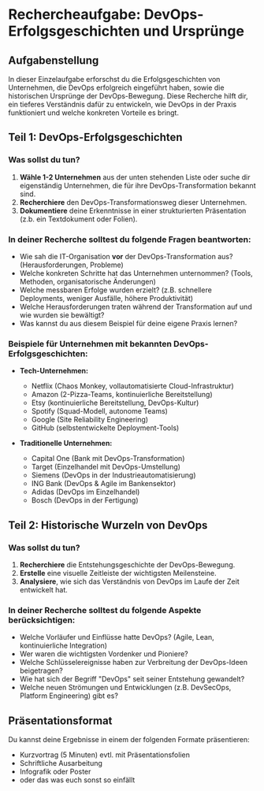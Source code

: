 # Rechercheaufgabe: DevOps-Erfolgsgeschichten und Ursprünge

## Aufgabenstellung

In dieser Einzelaufgabe erforschst du die Erfolgsgeschichten von Unternehmen, die DevOps erfolgreich eingeführt haben, sowie die historischen Ursprünge der DevOps-Bewegung. Diese Recherche hilft dir, ein tieferes Verständnis dafür zu entwickeln, wie DevOps in der Praxis funktioniert und welche konkreten Vorteile es bringt.

## Teil 1: DevOps-Erfolgsgeschichten

### Was sollst du tun?

1. **Wähle 1-2 Unternehmen** aus der unten stehenden Liste oder suche dir eigenständig Unternehmen, die für ihre DevOps-Transformation bekannt sind.
2. **Recherchiere** den DevOps-Transformationsweg dieser Unternehmen.
3. **Dokumentiere** deine Erkenntnisse in einer strukturierten Präsentation (z.b. ein Textdokument oder Folien).

### In deiner Recherche solltest du folgende Fragen beantworten:

* Wie sah die IT-Organisation **vor** der DevOps-Transformation aus? (Herausforderungen, Probleme)
* Welche konkreten Schritte hat das Unternehmen unternommen? (Tools, Methoden, organisatorische Änderungen)
* Welche messbaren Erfolge wurden erzielt? (z.B. schnellere Deployments, weniger Ausfälle, höhere Produktivität)
* Welche Herausforderungen traten während der Transformation auf und wie wurden sie bewältigt?
* Was kannst du aus diesem Beispiel für deine eigene Praxis lernen?

### Beispiele für Unternehmen mit bekannten DevOps-Erfolgsgeschichten:

* **Tech-Unternehmen:**
  * Netflix (Chaos Monkey, vollautomatisierte Cloud-Infrastruktur)
  * Amazon (2-Pizza-Teams, kontinuierliche Bereitstellung)
  * Etsy (kontinuierliche Bereitstellung, DevOps-Kultur)
  * Spotify (Squad-Modell, autonome Teams)
  * Google (Site Reliability Engineering)
  * GitHub (selbstentwickelte Deployment-Tools)

* **Traditionelle Unternehmen:**
  * Capital One (Bank mit DevOps-Transformation)
  * Target (Einzelhandel mit DevOps-Umstellung)
  * Siemens (DevOps in der Industrieautomatisierung)
  * ING Bank (DevOps & Agile im Bankensektor)
  * Adidas (DevOps im Einzelhandel)
  * Bosch (DevOps in der Fertigung)

## Teil 2: Historische Wurzeln von DevOps

### Was sollst du tun?

1. **Recherchiere** die Entstehungsgeschichte der DevOps-Bewegung.
2. **Erstelle** eine visuelle Zeitleiste der wichtigsten Meilensteine.
3. **Analysiere**, wie sich das Verständnis von DevOps im Laufe der Zeit entwickelt hat.

### In deiner Recherche solltest du folgende Aspekte berücksichtigen:

* Welche Vorläufer und Einflüsse hatte DevOps? (Agile, Lean, kontinuierliche Integration)
* Wer waren die wichtigsten Vordenker und Pioniere?
* Welche Schlüsselereignisse haben zur Verbreitung der DevOps-Ideen beigetragen?
* Wie hat sich der Begriff "DevOps" seit seiner Entstehung gewandelt?
* Welche neuen Strömungen und Entwicklungen (z.B. DevSecOps, Platform Engineering) gibt es?

## Präsentationsformat

Du kannst deine Ergebnisse in einem der folgenden Formate präsentieren:
* Kurzvortrag (5 Minuten) evtl. mit Präsentationsfolien
* Schriftliche Ausarbeitung
* Infografik oder Poster
* oder das was euch sonst so einfällt
